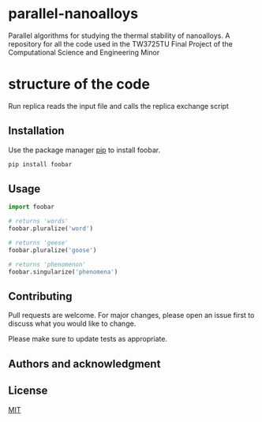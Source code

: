 # parallel-nanoalloys
Parallel algorithms for studying the thermal stability of nanoalloys. A repository for all the code used in the TW3725TU Final Project of the Computational Science and Engineering Minor 

# structure of the code

Run replica reads the input file and calls the replica exchange script

## Installation

Use the package manager [pip](https://pip.pypa.io/en/stable/) to install foobar.

```bash
pip install foobar
```

## Usage

```python
import foobar

# returns 'words'
foobar.pluralize('word')

# returns 'geese'
foobar.pluralize('goose')

# returns 'phenomenon'
foobar.singularize('phenomena')
```

## Contributing

Pull requests are welcome. For major changes, please open an issue first
to discuss what you would like to change.

Please make sure to update tests as appropriate.

## Authors and acknowledgment

## License

[MIT](https://choosealicense.com/licenses/mit/)
